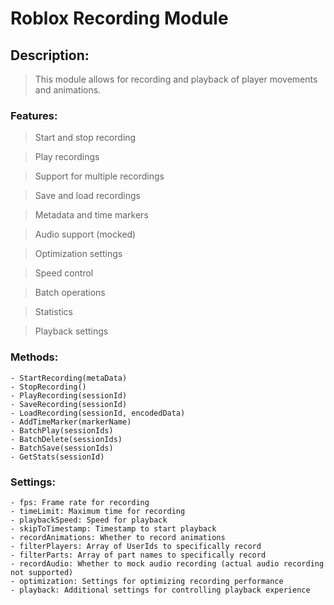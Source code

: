 # Roblox Recording Module
    
## Description:
> This module allows for recording and playback of player movements and animations.
    
### Features:
> Start and stop recording

> Play recordings

> Support for multiple recordings

> Save and load recordings

> Metadata and time markers

> Audio support (mocked)

> Optimization settings

> Speed control

> Batch operations

> Statistics

> Playback settings
    
### Methods:
    - StartRecording(metaData)
    - StopRecording()
    - PlayRecording(sessionId)
    - SaveRecording(sessionId)
    - LoadRecording(sessionId, encodedData)
    - AddTimeMarker(markerName)
    - BatchPlay(sessionIds)
    - BatchDelete(sessionIds)
    - BatchSave(sessionIds)
    - GetStats(sessionId)
    
### Settings:
    - fps: Frame rate for recording
    - timeLimit: Maximum time for recording
    - playbackSpeed: Speed for playback
    - skipToTimestamp: Timestamp to start playback
    - recordAnimations: Whether to record animations
    - filterPlayers: Array of UserIds to specifically record
    - filterParts: Array of part names to specifically record
    - recordAudio: Whether to mock audio recording (actual audio recording not supported)
    - optimization: Settings for optimizing recording performance
    - playback: Additional settings for controlling playback experience
